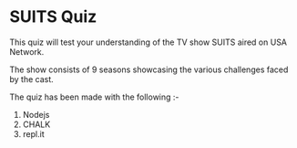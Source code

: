 # SUITS Quiz

This quiz will test your understanding of the TV show SUITS aired on USA Network.

The show consists of 9 seasons showcasing the various challenges faced by the cast.

The quiz has been made with the following :-
1) Nodejs
2) CHALK
3) repl.it